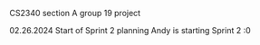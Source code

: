 CS2340 section A group 19 project

02.26.2024 Start of Sprint 2 planning
Andy is starting Sprint 2 :0
